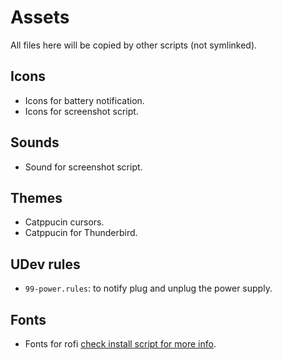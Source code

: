 # Assets

All files here will be copied by other scripts (not symlinked).

## Icons

- Icons for battery notification.
- Icons for screenshot script.

## Sounds

- Sound for screenshot script.

## Themes

- Catppucin cursors.
- Catppucin for Thunderbird.

## UDev rules

- `99-power.rules`: to notify plug and unplug the power supply.

## Fonts

- Fonts for rofi [check install script for more info](../bootstrap/packages/rofi.sh).
